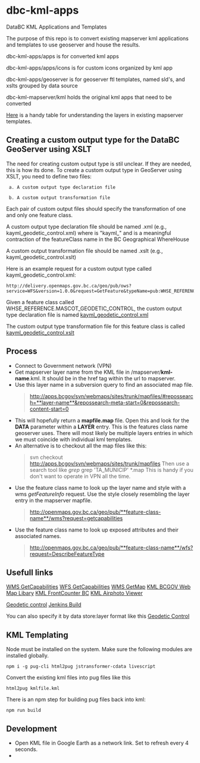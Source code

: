 # dbc-kml-apps
DataBC KML Applications and Templates

The purpose of this repo is to convert existing mapserver kml applications and templates to use geoserver and house the results.


dbc-kml-apps/apps is for converted kml apps


dbc-kml-apps/apps/icons is for custom icons organized by kml app


dbc-kml-apps/geoserver is for geoserver ftl templates, named sld's, and xslts grouped by data source


dbc-kml-mapserver/kml holds the original kml apps that need to be converted

[Here](https://github.com/bcgov/dbc-kml-apps/blob/master/mapserver/templates/kml_template_layer_classification.csv) is a handy table for understanding the layers in existing mapserver templates.

Creating a custom output type for the DataBC GeoServer using XSLT
------------------------------------------------------------------

The need for creating custom output type is stil unclear. If they are needed, this is how its done.
To create a custom output type in GeoServer using XSLT, you need to define two files:

     a. A custom output type declaration file

     b. A custom output transformation file

 
 Each pair of custom output files should specify the transformation of one and only one feature class. 

 A custom output type declaration file should be named <formatName><featureClass>.xml (e.g., kayml_geodetic_control.xml)
    where <formatName> is "kayml_"
      and <featureClass> is a meaningful contraction of the featureClass name in the BC Geographical WhereHouse
    
 A custom output transformation file should be named <formatName><featureClass>.xslt (e.g., kayml_geodetic_control.xslt)
 
 Here is an example request for a custom output type called kayml_geodetic_control.xml:
 
    http://delivery.openmaps.gov.bc.ca/geo/pub/ows?service=WFS&version=1.0.0&request=GetFeature&typeName=pub:WHSE_REFERENCE.MASCOT_GEODETIC_CONTROL&maxFeatures=50&outputFormat=kayml_geodetic_control&srsname=EPSG:4326
 
 Given a feature class called WHSE_REFERENCE.MASCOT_GEODETIC_CONTROL, the custom output type declaration file is named [kayml_geodetic_control.xml](https://github.com/bcgov/dbc-kml-apps/blob/master/geoserver/geodetic_control/kayml_geodetic_control.xml)
  
 The custom output type transformation file for this feature class is called [kayml_geodetic_control.xslt](https://github.com/bcgov/dbc-kml-apps/blob/master/geoserver/geodetic_control/kayml_geodetic_control.xslt)

## Process
- Connect to Government network (VPN)
- Get mapserver layer name from the KML file in /mapserver/**kml-name**.kml. It should be in the href tag within the url to mapserver.
- Use this layer name in a subversion query to find an associated map file.
  > http://apps.bcgov/svn/webmaps/sites/trunk/mapfiles/#repossearch=**layer-name**&repossearch-meta-start=0&repossearch-content-start=0 
- This will hopefully return a **mapfile.map** file. Open this and look for the **DATA** parameter within a **LAYER** entry. This is the features class name geoserver uses. There will most likely be multiple layers entries in which we must coincide with individual kml templates.
- An alternative is to checkout all the map files like this:
  >  svn checkout http://apps.bcgov/svn/webmaps/sites/trunk/mapfiles
  Then use a search tool like *grep*
  >  grep 'TA_MUNICIP' *.map
  This is handy if you don't want to operate in VPN all the time.
- Use the feature class name to look up the layer name and style with a wms *getFeatureInfo* request. Use the style closely resembling the layer entry in the mapserver mapfile.
  > http://openmaps.gov.bc.ca/geo/pub/**feature-class-name**/wms?request=getcapabilities
- Use the feature class name to look up exposed attributes and their associated names.
  > http://openmaps.gov.bc.ca/geo/pub/**feature-class-name**/wfs?request=DescribeFeatureType


## Usefull links
[WMS GetCapabilities](http://delivery.openmaps.gov.bc.ca/geo/ows?service=wms&version=1.3.0&request=GetCapabilities)
[WFS GetCapabilities](http://delivery.openmaps.gov.bc.ca/geo/ows?service=wfs&version=1.0.0&request=GetCapabilities)
[WMS GetMap](http://delivery.openmaps.gov.bc.ca/geo/pub/wms?service=WMS&version=1.1.0&request=GetMap&layers=pub:WHSE_BASEMAPPING.DBM_BC_7H_MIL_BATHYMETRC_POLY&styles=&bbox=273875.663,362346.895,1870571.76,1735670.856&width=512&height=440&srs=EPSG:3005&format=image/png)
[KML BCGOV Web Map Libary](http://delivery.openmaps.gov.bc.ca/kml/BCGov_Web_Map_Library.kml)
[KML FrontCounter BC](http://delivery.openmaps.gov.bc.ca/kml/front_counter_bc_loader.kml)
[KML Airphoto Viewer](http://delivery.openmaps.gov.bc.ca/kml/BCGov_Airphoto_Viewer_Loader.kml)

[Geodetic control](http://delivery.openmaps.gov.bc.ca/kml/geo//BCGov_Geodetic_Survey_WMS.kml)
[Jenkins Build](https://cis.apps.gov.bc.ca/int/job/DLVR-OPENMAPS/job/geoserver_ftl_overide/)

You can also specify it by data store:layer format like this
[Geodetic Control](http://delivery.openmaps.gov.bc.ca/geo/pub/wms/kml?layers=pub:WHSE_REFERENCE.MASCOT_GEODETIC_CONTROL)

## KML Templating

Node must be installed on the system.
Make sure the following modules are installed globally.
```
npm i -g pug-cli html2pug jstransformer-cdata livescript
```

Convert the existing kml files into pug files like this
```
html2pug kmlfile.kml
```

There is an npm step for building pug files back into kml:

```
npm run build
```



## Development
- Open KML file in Google Earth as a network link. Set to refresh every 4 seconds.
- 
